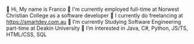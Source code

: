👋 Hi, My name is Franco
👷 I'm currently employed full-time at Norwest Christian College as a software developer
💼 I currently do freelancing at https://smartdev.com.au
🌱 I’m currently Studying Software Engineering part-time at Deakin University
👀 I’m interested in Java, C#, Python, JS/TS, HTML/CSS, SQL

<!---
Franco-Diaz-Licham/Franco-Diaz-Licham is a ✨ special ✨ repository because its `README.md` (this file) appears on your GitHub profile.
You can click the Preview link to take a look at your changes.
--->
